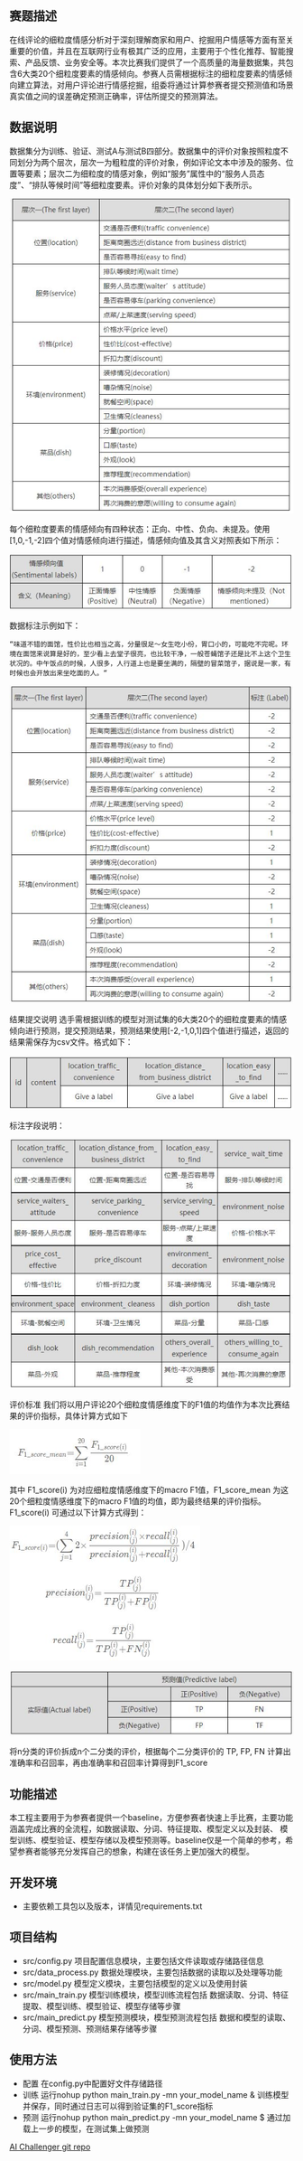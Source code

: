 赛题描述
---
在线评论的细粒度情感分析对于深刻理解商家和用户、挖掘用户情感等方面有至关重要的价值，并且在互联网行业有极其广泛的应用，主要用于个性化推荐、智能搜索、产品反馈、业务安全等。本次比赛我们提供了一个高质量的海量数据集，共包含6大类20个细粒度要素的情感倾向。参赛人员需根据标注的细粒度要素的情感倾向建立算法，对用户评论进行情感挖掘，组委将通过计算参赛者提交预测值和场景真实值之间的误差确定预测正确率，评估所提交的预测算法。

数据说明
---
数据集分为训练、验证、测试A与测试B四部分。数据集中的评价对象按照粒度不同划分为两个层次，层次一为粗粒度的评价对象，例如评论文本中涉及的服务、位置等要素；层次二为细粒度的情感对象，例如“服务”属性中的“服务人员态度”、“排队等候时间”等细粒度要素。评价对象的具体划分如下表所示。

![grid1](./images/grid1.jpg)

每个细粒度要素的情感倾向有四种状态：正向、中性、负向、未提及。使用[1,0,-1,-2]四个值对情感倾向进行描述，情感倾向值及其含义对照表如下所示：

![grid2](./images/grid2.jpg)

数据标注示例如下：
```
“味道不错的面馆，性价比也相当之高，分量很足～女生吃小份，胃口小的，可能吃不完呢。环境在面馆来说算是好的，至少看上去堂子很亮，也比较干净，一般苍蝇馆子还是比不上这个卫生状况的。中午饭点的时候，人很多，人行道上也是要坐满的，隔壁的冒菜馆子，据说是一家，有时候也会开放出来坐吃面的人。“
```

![grid3](./images/grid3.jpg)

结果提交说明
选手需根据训练的模型对测试集的6大类20个的细粒度要素的情感倾向进行预测，提交预测结果，预测结果使用[-2,-1,0,1]四个值进行描述，返回的结果需保存为csv文件。格式如下：

![grid4](./images/grid4.jpg)

标注字段说明：

![grid5](./images/grid5.jpg)

评价标准
我们将以用户评论20个细粒度情感维度下的F1值的均值作为本次比赛结果的评价指标，具体计算方式如下

![formula1](./images/formula1.jpg)

其中 F1_score(i) 为对应细粒度情感维度下的macro F1值，F1_score_mean 为这20个细粒度情感维度下的macro F1值的均值，即为最终结果的评价指标。 F1_score(i) 可通过以下计算方式得到：

![formula2](./images/formula2.jpg)

![cofuseMatrix](./images/cofuseMatrix.jpg)

将n分类的评价拆成n个二分类的评价，根据每个二分类评价的 TP, FP, FN 计算出准确率和召回率，再由准确率和召回率计算得到F1_score


功能描述
---
本工程主要用于为参赛者提供一个baseline，方便参赛者快速上手比赛，主要功能涵盖完成比赛的全流程，如数据读取、分词、特征提取、模型定义以及封装、
模型训练、模型验证、模型存储以及模型预测等。baseline仅是一个简单的参考，希望参赛者能够充分发挥自己的想象，构建在该任务上更加强大的模型。

开发环境
---
* 主要依赖工具包以及版本，详情见requirements.txt

项目结构
---
* src/config.py 项目配置信息模块，主要包括文件读取或存储路径信息
* src/data_process.py 数据处理模块，主要包括数据的读取以及处理等功能
* src/model.py 模型定义模块，主要包括模型的定义以及使用封装
* src/main_train.py 模型训练模块，模型训练流程包括 数据读取、分词、特征提取、模型训练、模型验证、模型存储等步骤
* src/main_predict.py 模型预测模块，模型预测流程包括 数据和模型的读取、分词、模型预测、预测结果存储等步骤 


使用方法
---
* 配置 在config.py中配置好文件存储路径
* 训练 运行nohup python main_train.py -mn your_model_name & 训练模型并保存，同时通过日志可以得到验证集的F1_score指标
* 预测 运行nohup python main_predict.py -mn your_model_name $ 通过加载上一步的模型，在测试集上做预测

[AI Challenger git repo](https://github.com/AIChallenger)
